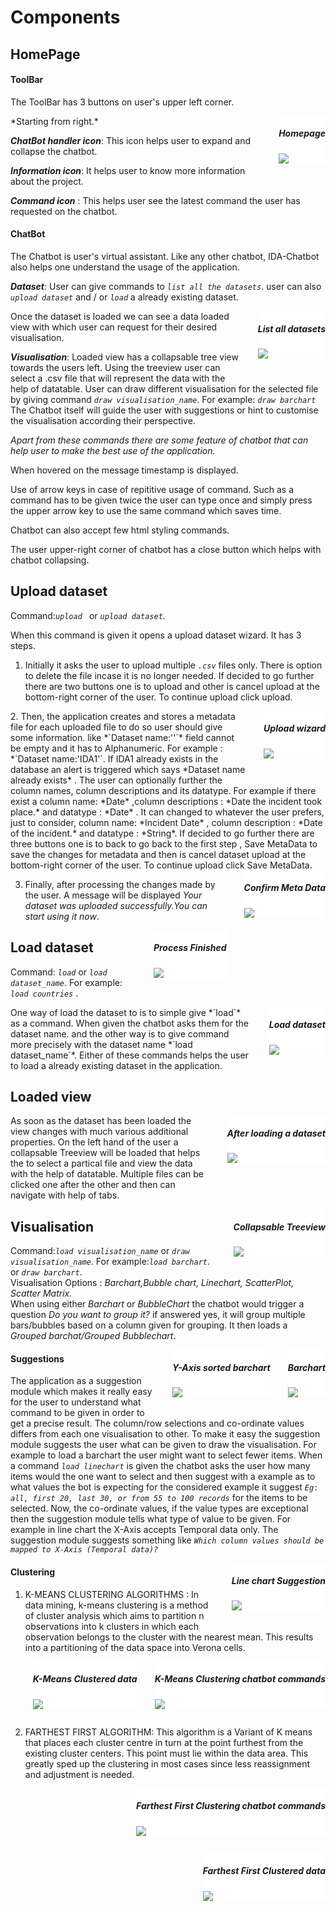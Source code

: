# Components



## HomePage
  #### ToolBar

  The ToolBar has 3 buttons on user's upper left corner. 
  <div style="background-color:#fff !important; float:right; margin:0em 0em 2em 2em;"> <h5>Homepage</h5><img src="_media/HomePage.png"/></div>
  *Starting from right.*

  ***ChatBot handler icon***: This icon helps user to expand and collapse the chatbot.

  ***Information icon***: It helps user to know more information about the project.

  ***Command icon*** : This helps user see the latest command the user has requested on the chatbot.


  #### ChatBot

 
  The Chatbot is user's virtual assistant. Like any other chatbot, IDA-Chatbot also helps one understand the usage of the application.

  ***Dataset***: User can give commands to *`list all the datasets`*. user can also *`upload dataset`* and / or *`load`* a already existing dataset.
  <div style="background-color:#fff !important; float:right; margin:0em 0em 2em 2em;"><h5>List all datasets</h5><img src="_media/List_all_dataset.png"/></div>
 
  Once the dataset is loaded we can see a data loaded view with which user can request for their desired visualisation.

  ***Visualisation***:  Loaded view has a collapsable tree view towards the users left. 
  Using the treeview user can select a .csv file that will represent the data with the help of datatable.
  User can draw different visualisation for the selected file by giving command *`draw visualisation_name`*. For example: *`draw barchart`*
  The Chatbot itself will guide the user with suggestions or hint to customise the visualisation according their perspective.

*Apart from these commands there are some feature of chatbot that can help user to make the best use of the application.*

When hovered on the message timestamp is displayed.

Use of arrow keys in case of repititive usage of command. Such as a command has to be given twice the user can type once and simply press the upper arrow key to use the same command which saves time.

Chatbot can also accept few  html styling commands.

The user upper-right corner of chatbot has a close button which helps with chatbot collapsing.

## Upload dataset
  Command:*`upload `* or *`upload dataset`*.

  When this command is given it opens a upload dataset wizard. It has 3 steps. 

  1. Initially it asks the user to upload multiple *`.csv`* files only. There is option to delete the file incase it is no longer needed.
  If decided to go further there are two buttons one is to upload and other is cancel upload  at the bottom-right corner of the user. To continue upload click upload.
  <div style="background-color:#fff !important; float:right; margin:0em 0em 2em 2em;"><h5>Upload wizard</h5><img src="_media/Upload2.png"/></div>
  2. Then, the application creates and stores a metadata file for each uploaded file to do so user should give some information. like *`Dataset name:''`* field cannot be empty and it has to Alphanumeric. For example : *`Dataset name:'IDA1'`. If IDA1 already exists in the database an alert is triggered which says *Dataset name already exists* . The user can optionally further the column names, column descriptions and its datatype. For example if there exist a column name: *Date* ,column descriptions : *Date the incident took place.* and datatype : *Date* . It can changed to whatever the user prefers, just to consider, column name: *Incident Date* , column description : *Date of the incident.* and datatype : *String*. 
  If decided to go further there are three buttons one is to back to go back to the first step , Save MetaData to save the changes for metadata and then is cancel dataset upload at the bottom-right corner of the user. To continue upload click Save MetaData.
  <div style="background-color:#fff !important; float:right; margin:0em 0em 2em 2em;"><h5>Confirm Meta Data</h5><img src="_media/Upload1.png"/></div>

 3. Finally, after processing the changes made by the user. A message will be displayed *Your dataset was uploaded successfully.You can start using it now*.
 <div style="background-color:#fff !important; float:right; margin:0em 0em 2em 2em;"><h5>Process Finished</h5><img src="_media/Upload3.png"/></div>

## Load dataset


  Command: *`load`* or *`load dataset_name`*. For example: *`load countries`* .
  <div style="background-color:#fff !important; float:right; margin:0em 0em 2em 2em;"><h5>Load dataset</h5><img src="_media/Load_dataset.png"/></div>
  One way of load the dataset to is to simple give *`load`*  as a command. When given the chatbot asks them for the dataset name. 
  and the other way is to give command more precisely  with the dataset name *`load dataset_name`*.
  Either of these commands helps the user to load a already existing dataset in the application.

## Loaded view
  <div style="background-color:#fff !important; float:right; margin:0em 0em 2em 2em;"><h5>After loading a dataset</h5><img src="_media/afterload.png"/></div>

  As soon as the dataset has been loaded the view changes with much various additional properties.
  On the left hand of the user a collapsable Treeview will be loaded that helps the to select a partical file and view the data with the help of datatable.
  Multiple files can be clicked one after the other and then can navigate with help of tabs.


  <div style="background-color:#fff !important; float:right; margin:0em 0em 2em 2em;"><h5>Collapsable Treeview</h5><img src="_media/Treeview_collapse.png"/></div>

## Visualisation
Command:*`load visualisation_name`* or *`draw visualisation_name`*. For example:*`load barchart`*. or *`draw barchart`*.\
Visualisation Options : *Barchart,Bubble chart, Linechart, ScatterPlot, Scatter Matrix.*\
When using either *Barchart* or *BubbleChart*  the chatbot would trigger a question *Do you want to group it?* if answered yes, it will group multiple bars/bubbles based on a column given for grouping. It then loads a *Grouped barchat/Grouped Bubblechart*.

<div style="background-color:#fff !important; float:right; margin:0em 0em 2em 2em;"><h5>Barchart</h5><img src="_media/barchart_Vis_1.png"/></div>

<div style="background-color:#fff !important; float:right; margin:0em 0em 2em 2em;"><h5>Y-Axis sorted barchart</h5> <img src="_media/barchart_vis_2_sort.png"/></div>

  #### Suggestions 
  The application as a suggestion module which makes it really easy for the user to understand what command to be given in order to get a precise result.
  The column/row selections and co-ordinate values differs from each one visualisation to other. To make it easy the suggestion module suggests the user what can be given to draw the visualisation.
  For example to load a barchart the user might want to select fewer items.
  When a command *`load linechart`* is given the chatbot asks the user how many items would the one want to select and then suggest with a example as to what values the bot is expecting  for the considered example it suggest *`Eg: all, first 20, last 30, or from 55 to 100 records`* for the items to be selected.
  Now, the co-ordinate values, if the value types are exceptional then the suggestion module tells what type of value to be given.
  For example in line chart the X-Axis accepts Temporal data only. The suggestion module suggests something like *`Which column values should be mapped to X-Axis (Temporal data)?`*
  <div style="background-color:#fff !important; float:right; margin:0em 0em 2em 2em;"><h5>Line chart Suggestion</h5> <img src="_media/Suggestion.png"/></div>

  #### Clustering
  1. K-MEANS CLUSTERING ALGORITHMS : In data mining, k-means clustering is a method of cluster analysis which aims to partition n observations into k clusters in which each observation belongs to the cluster with the nearest mean. This results into a partitioning of the data space into Verona cells.

  <div style="background-color:#fff !important; float:right; margin:0em 0em 2em 2em;"><h5>K-Means Clustering chatbot commands</h5> <img src="_media/Clustering1.png"/></div>
  <div style="background-color:#fff !important; float:right; margin:0em 0em 2em 2em;"><h5>K-Means Clustered data </h5> <img src="_media/Clustering2.png"/></div>

  2. FARTHEST FIRST ALGORITHM: This algorithm is a Variant of K means that places each cluster centre in turn at the point furthest from the existing cluster centers. 
  This point must lie within the data area. This greatly sped up the clustering in most cases since less reassignment and adjustment is needed.

  <div style="background-color:#fff !important; float:right; margin:0em 0em 2em 2em;"><h5>Farthest First Clustering chatbot commands</h5> <img src="_media/Clustering3.png"/></div>
  <div style="background-color:#fff !important; float:right; margin:0em 0em 2em 2em;"><h5>Farthest First Clustered data</h5> <img src="_media/Clustering4.png"/></div>
